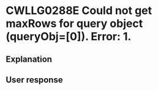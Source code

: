 # CWLLG0288E Could not get maxRows for query object (queryObj=[0]).  Error: 1.

## Explanation

## User response
